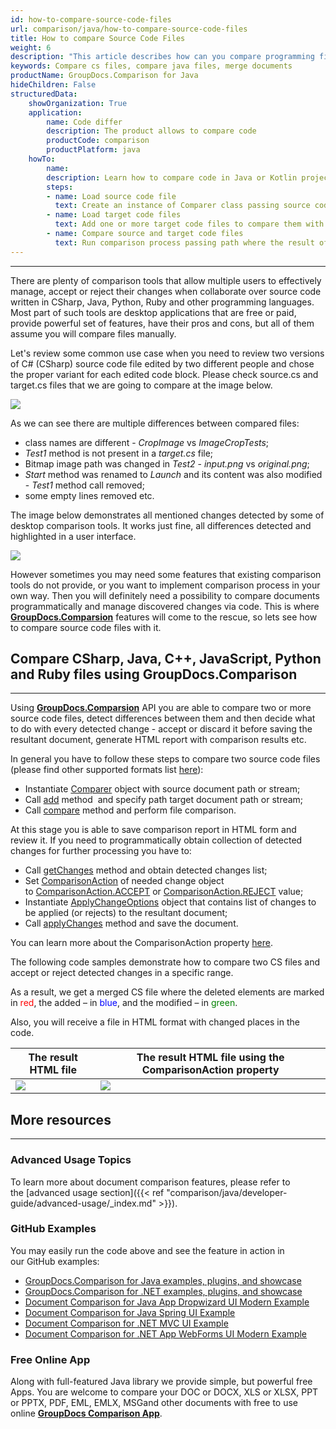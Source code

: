 ```yaml
---
id: how-to-compare-source-code-files
url: comparison/java/how-to-compare-source-code-files
title: How to compare Source Code Files
weight: 6
description: "This article describes how can you compare programming files and merge them into one file with applied or canceled changes. GroupDocs.Comparison for Java provides the ability to find differences in such files as: CS, Java, Python, C ++, Ruby and others"
keywords: Compare cs files, compare java files, merge documents
productName: GroupDocs.Comparison for Java
hideChildren: False
structuredData:
    showOrganization: True
    application:
        name: Code differ
        description: The product allows to compare code
        productCode: comparison
        productPlatform: java
    howTo:
        name: 
        description: Learn how to compare code in Java or Kotlin project
        steps:
        - name: Load source code file
          text: Create an instance of Comparer class passing source code file as a constructor parameter
        - name: Load target code files
          text: Add one or more target code files to compare them with source one
        - name: Compare source and target code files
          text: Run comparison process passing path where the result of the comparison will be saved
---
```


***

There are plenty of comparison tools that allow multiple users to effectively manage, accept or reject their changes when collaborate over source code written in CSharp, Java, Python, Ruby and other programming languages. Most part of such tools are desktop applications that are free or paid, provide powerful set of features, have their pros and cons, but all of them assume you will compare files manually.

Let's review some common use case when you need to review two versions of C# (CSharp) source code file edited by two different people and chose the proper variant for each edited code block. Please check source.cs and target.cs files that we are going to compare at the image below.

![](/comparison/java/images/how-to-compare-source-code-files1.png)

As we can see there are multiple differences between compared files:
*   class names are different - *CropImage* vs *ImageCropTests*;
*   *Test1* method is not present in a *target.cs* file;
*   Bitmap image path was changed in *Test2* - *input.png* vs *original.png*;
*   *Start* method was renamed to *Launch* and its content was also modified - *Test1* method call removed;
*   some empty lines removed etc.

The image below demonstrates all mentioned changes detected by some of desktop comparison tools. It works just fine, all differences detected and highlighted in a user interface.

![](/comparison/java/images/how-to-compare-source-code-files2.png)

However sometimes you may need some features that existing comparison tools do not provide, or you want to implement comparison process in your own way. Then you will definitely need a possibility to compare documents programmatically and manage discovered changes via code. This is where **[GroupDocs.Comparsion](https://products.groupdocs.com/comparison)** features will come to the rescue, so lets see how to compare source code files with it.

## Compare CSharp, Java, C++, JavaScript, Python and Ruby files using GroupDocs.Comparison
 
---

Using **[GroupDocs.Comparsion](https://products.groupdocs.com/comparison)** API you are able to compare two or more source code files, detect differences between them and then decide what to do with every detected change - accept or discard it before saving the resultant document, generate HTML report with comparison results etc.

In general you have to follow these steps to compare two source code files (please find other supported formats list [here](https://wiki.lisbon.dynabic.com/display/comparison/Supported+File+Formats)):

*   Instantiate [Comparer](https://apireference.groupdocs.com/comparison/java/com.groupdocs.comparison/Comparer) object with source document path or stream;
*   Call [add](https://apireference.groupdocs.com/comparison/java/com.groupdocs.comparison/Comparer#add(java.lang.String)) method  and specify path target document path or stream;
*   Call [compare](https://apireference.groupdocs.com/comparison/java/com.groupdocs.comparison/Comparer#compare()) method and perform file comparison.

At this stage you is able to save comparison report in HTML form and review it. If you need to programmatically obtain collection of detected changes for further processing you have to:

*   Call [getChanges](https://apireference.groupdocs.com/comparison/java/com.groupdocs.comparison/Comparer#getChanges()) method and obtain detected changes list;
*   Set [ComparisonAction](https://apireference.groupdocs.com/comparison/java/com.groupdocs.comparison.result/ComparisonAction) of needed change object to [ComparisonAction.ACCEPT](https://apireference.groupdocs.com/comparison/java/com.groupdocs.comparison.result/ComparisonAction#ACCEPT) or [ComparisonAction.REJECT](https://apireference.groupdocs.com/comparison/java/com.groupdocs.comparison.result/ComparisonAction#REJECT) value;
*   Instantiate [ApplyChangeOptions](https://apireference.groupdocs.com/comparison/java/com.groupdocs.comparison.options/ApplyChangeOptions) object that contains list of changes to be applied (or rejects) to the resultant document;
*   Call [applyChanges](https://apireference.groupdocs.com/comparison/java/com.groupdocs.comparison/Comparer#applyChanges(java.lang.String,%20com.groupdocs.comparison.options.save.SaveOptions,%20com.groupdocs.comparison.options.ApplyChangeOptions)) method and save the document.

You can learn more about the ComparisonAction property [here](https://wiki.lisbon.dynabic.com/display/comparison/How+to+merge+source+code+files).

The following code samples demonstrate how to compare two CS files and accept or reject detected changes in a specific range.

<script src="https://gist.github.com/groupdocs-comparison-gists/a7fa2bad5b8034df93e8e68d3cba83fc.js"></script>

As a result, we get a merged CS file where the deleted elements are marked in <font color="red">red</font>, the added – in <font color="blue">blue</font>, and the modified – in <font color="green">green</font>.

Also, you will receive a file in HTML format with changed places in the code.

| The result HTML file                                                     | The result HTML file using the ComparisonAction property                 |
|--------------------------------------------------------------------------|--------------------------------------------------------------------------|
| ![](/comparison/java/images/how-to-compare-source-code-files_result1.png) | ![](/comparison/java/images/how-to-compare-source-code-files_result2.png) |

## More resources

---

### Advanced Usage Topics
To learn more about document comparison features, please refer to the [advanced usage section]({{< ref "comparison/java/developer-guide/advanced-usage/_index.md" >}}).

### GitHub Examples
You may easily run the code above and see the feature in action in our GitHub examples:

*   [GroupDocs.Comparison for Java examples, plugins, and showcase](https://github.com/groupdocs-comparison/GroupDocs.Comparison-for-Java)
*   [GroupDocs.Comparison for .NET examples, plugins, and showcase](https://github.com/groupdocs-comparison/GroupDocs.Comparison-for-.NET)
*   [Document Comparison for Java App Dropwizard UI Modern Example](https://github.com/groupdocs-comparison/GroupDocs.Comparison-for-Java-Dropwizard)
*   [Document Comparison for Java Spring UI Example](https://github.com/groupdocs-comparison/GroupDocs.Comparison-for-Java-Spring)
*   [Document Comparison for .NET MVC UI Example](https://github.com/groupdocs-comparison/GroupDocs.Comparison-for-.NET-MVC)
*   [Document Comparison for .NET App WebForms UI Modern Example](https://github.com/groupdocs-comparison/GroupDocs.Comparison-for-.NET-WebForms)


### Free Online App
Along with full-featured Java library we provide simple, but powerful free Apps.
You are welcome to compare your DOC or DOCX, XLS or XLSX, PPT or PPTX, PDF, EML, EMLX, MSGand other documents with free to use online **[GroupDocs Comparison App](https://products.groupdocs.app/comparison)**.

